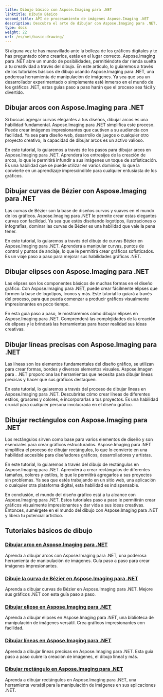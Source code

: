 ```yaml
---
title: Dibujo básico con Aspose.Imaging para .NET
linktitle: Dibujo Básico
second_title: API de procesamiento de imágenes Aspose.Imaging .NET
description: Descubra el arte de dibujar con Aspose.Imaging para .NET. Cree imágenes impresionantes a través de guías paso a paso sobre arcos, curvas de Bézier, elipses, líneas y rectángulos.
type: docs
weight: 22
url: /es/net/basic-drawing/
---
```


Si alguna vez te has maravillado ante la belleza de los gráficos digitales y te has preguntado cómo crearlos, estás en el lugar correcto. Aspose.Imaging para .NET abre un mundo de posibilidades, permitiéndote dar rienda suelta a tu creatividad a través del dibujo. En este artículo, lo guiaremos a través de los tutoriales básicos de dibujo usando Aspose.Imaging para .NET, una poderosa herramienta de manipulación de imágenes. Ya sea que sea un desarrollador experimentado o simplemente esté inmerso en el mundo de los gráficos .NET, estas guías paso a paso harán que el proceso sea fácil y divertido.

## Dibujar arcos con Aspose.Imaging para .NET

Si buscas agregar curvas elegantes a tus diseños, dibujar arcos es una habilidad fundamental. Aspose.Imaging para .NET simplifica este proceso. Puede crear imágenes impresionantes que cautiven a su audiencia con facilidad. Ya sea para diseño web, desarrollo de juegos o cualquier otro proyecto creativo, la capacidad de dibujar arcos es un activo valioso.

En este tutorial, lo guiaremos a través de los pasos para dibujar arcos en Aspose.Imaging para .NET. Aprenderá los entresijos de la creación de arcos, lo que le permitirá infundir a sus imágenes un toque de sofisticación. Es una habilidad que se puede utilizar en varios dominios, lo que la convierte en un aprendizaje imprescindible para cualquier entusiasta de los gráficos.

## Dibujar curvas de Bézier con Aspose.Imaging para .NET

Las curvas de Bézier son la base de diseños curvos y suaves en el mundo de los gráficos. Aspose.Imaging para .NET le permite crear estas elegantes curvas con facilidad. Ya sea que estés diseñando logotipos, ilustraciones o infografías, dominar las curvas de Bézier es una habilidad que vale la pena tener.

En este tutorial, lo guiaremos a través del dibujo de curvas Bézier en Aspose.Imaging para .NET. Aprenderá a manipular curvas, puntos de control y puntos de anclaje, lo que le permitirá crear gráficos sofisticados. Es un viaje paso a paso para mejorar sus habilidades gráficas .NET.

## Dibujar elipses con Aspose.Imaging para .NET

Las elipses son los componentes básicos de muchas formas en el diseño gráfico. Con Aspose.Imaging para .NET, puede crear fácilmente elipses que formen la base de logotipos, íconos y más. Este tutorial lo guiará a través del proceso, para que pueda comenzar a producir gráficos visualmente impresionantes en poco tiempo.

En esta guía paso a paso, le mostraremos cómo dibujar elipses en Aspose.Imaging para .NET. Comprenderá las complejidades de la creación de elipses y le brindará las herramientas para hacer realidad sus ideas creativas.

## Dibujar líneas precisas con Aspose.Imaging para .NET

Las líneas son los elementos fundamentales del diseño gráfico, se utilizan para crear formas, bordes y diversos elementos visuales. Aspose.Imagen para . .NET proporciona las herramientas que necesita para dibujar líneas precisas y hacer que sus gráficos destaquen.

En este tutorial, lo guiaremos a través del proceso de dibujar líneas en Aspose.Imaging para .NET. Descubrirás cómo crear líneas de diferentes estilos, grosores y colores, e incorporarlas a tus proyectos. Es una habilidad crucial para cualquier persona involucrada en el diseño gráfico.

## Dibujar rectángulos con Aspose.Imaging para .NET

Los rectángulos sirven como base para varios elementos de diseño y son esenciales para crear gráficos estructurados. Aspose.Imaging para .NET simplifica el proceso de dibujar rectángulos, lo que lo convierte en una habilidad accesible para diseñadores gráficos, desarrolladores y artistas.

En este tutorial, lo guiaremos a través del dibujo de rectángulos en Aspose.Imaging para .NET. Aprenderá a crear rectángulos de diferentes tamaños, colores y estilos, lo que le permitirá agregarlos a sus proyectos sin problemas. Ya sea que estés trabajando en un sitio web, una aplicación o cualquier otra plataforma digital, esta habilidad es indispensable.

En conclusión, el mundo del diseño gráfico está a tu alcance con Aspose.Imaging para .NET. Estos tutoriales paso a paso le permitirán crear gráficos visualmente impresionantes y dar vida a sus ideas creativas. Entonces, sumérgete en el mundo del dibujo con Aspose.Imaging para .NET y libera tu potencial artístico.
## Tutoriales básicos de dibujo
### [Dibujar arco en Aspose.Imaging para .NET](./draw-arc/)
Aprenda a dibujar arcos con Aspose.Imaging para .NET, una poderosa herramienta de manipulación de imágenes. Guía paso a paso para crear imágenes impresionantes.
### [Dibuje la curva de Bézier en Aspose.Imaging para .NET](./draw-bezier-curve/)
Aprenda a dibujar curvas de Bézier en Aspose.Imaging para .NET. Mejore sus gráficos .NET con esta guía paso a paso.
### [Dibujar elipse en Aspose.Imaging para .NET](./draw-ellipse/)
Aprenda a dibujar elipses en Aspose.Imaging para .NET, una biblioteca de manipulación de imágenes versátil. Crea gráficos impresionantes con facilidad.
### [Dibujar líneas en Aspose.Imaging para .NET](./draw-lines/)
Aprenda a dibujar líneas precisas en Aspose.Imaging para .NET. Esta guía paso a paso cubre la creación de imágenes, el dibujo lineal y más.
### [Dibujar rectángulo en Aspose.Imaging para .NET](./draw-rectangle/)
Aprenda a dibujar rectángulos en Aspose.Imaging para .NET, una herramienta versátil para la manipulación de imágenes en sus aplicaciones .NET.